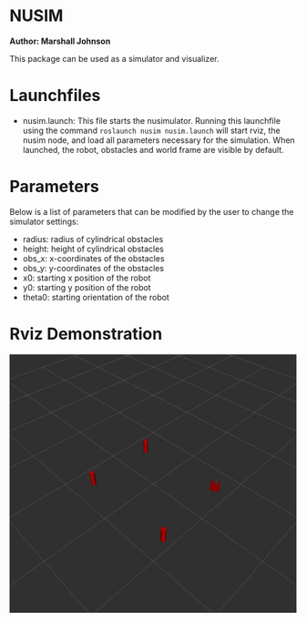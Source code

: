 # NUSIM
**Author: Marshall Johnson**  

This package can be used as a simulator and visualizer.

# Launchfiles

 - nusim.launch: This file starts the nusimulator. Running this launchfile using the command `roslaunch nusim nusim.launch` will start rviz, the nusim node, and load all parameters necessary for the simulation. When launched, the robot, obstacles and world frame are visible by default. 

 # Parameters
Below is a list of parameters that can be modified by the user to change the simulator settings:

 - radius: radius of cylindrical obstacles
 - height: height of cylindrical obstacles
 - obs_x: x-coordinates of the obstacles
 - obs_y: y-coordinates of the obstacles
 - x0: starting x position of the robot
 - y0: starting y position of the robot
 - theta0: starting orientation of the robot

 # Rviz Demonstration
 ![Rviz - Obstacles](images/nusim1.png)


